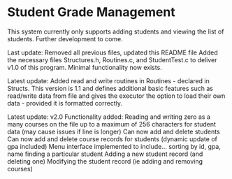 # Student Grade Management
This system currently only supports adding students and viewing the list of students. Further development to come.

Last update:
Removed all previous files, updated this README file
Added the necessary files Structures.h, Routines.c, and StudentTest.c to deliver v1.0 of this program. Minimal functionality now exists.

Latest update:
Added read and write routines in Routines - declared in Structs. This version is 1.1 and defines additional basic features such as read/write data from file and gives
the executor the option to load their own data - provided it is formatted correctly.

Latest update: v2.0
Functionality added: Reading and writing zero as a many courses on the file up to a maximum of 256 characters for student data (may cause issues if line is longer)
			Can now add and delete students
			Can now add and delete course records for students (dynamic update of gpa included)
			Menu interface implemented to include...
				sorting by id, gpa, name
				finding a particular student
				Adding a new student record (and deleting one)
				Modifying the student record (ie adding and removing courses)
